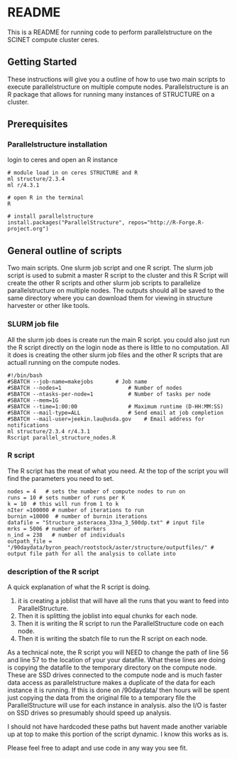 # README

This is a README for running code to perform parallelstructure on the SCINET compute cluster ceres.

## Getting Started
These instructions will give you a outline of how to use two main scripts to execute parallelstructure on multiple compute nodes. Parallelstructure is an R package that allows for running many instances of STRUCTURE on a cluster.

## Prerequisites

### Parallelstructure installation
login to ceres and open an R instance

```
# module load in on ceres STRUCTURE and R
ml structure/2.3.4 
ml r/4.3.1

# open R in the terminal
R 

# install parallelstructure
install.packages("ParallelStructure", repos="http://R-Forge.R-project.org")
```

## General outline of scripts

Two main scripts. One slurm job script and one R script.
The slurm job script is used to submit a master R script to the cluster and this R Script will create the other R scripts and other slurm job scripts to parallelize parallelstructure on multiple nodes. The outputs should all be saved to the same directory where you can download them for viewing in structure harvester or other like tools.

### SLURM job file
All the slurm job does is create run the main R script. you could also just run the R script directly on the login node as there is little to no computation. All it does is creating the other slurm job files and the other R scripts that are actuall running on the compute nodes.

```
#!/bin/bash
#SBATCH --job-name=makejobs       # Job name
#SBATCH --nodes=1                     # Number of nodes
#SBATCH --ntasks-per-node=1           # Number of tasks per node
#SBATCH --mem=1G
#SBATCH --time=1:00:00                # Maximum runtime (D-HH:MM:SS)
#SBATCH --mail-type=ALL               # Send email at job completion
#SBATCH --mail-user=jeekin.lau@usda.gov    # Email address for notifications
ml structure/2.3.4 r/4.3.1
Rscript parallel_structure_nodes.R
```


### R script 
The R script has the meat of what you need. At the top of the script you will find the parameters you need to set.

```
nodes = 4   # sets the number of compute nodes to run on 
runs = 10 # sets number of runs per K
k = 10  # this will run from 1 to k 
nIter =100000 # number of iterations to run
burnin =10000  # number of burnin iterations
datafile = "Structure_asteracea_33na_3_500dp.txt" # input file
mrks = 5006 # number of markers
n_ind = 238   # number of individuals
outpath_file = "/90daydata/byron_peach/rootstock/aster/structure/outputfiles/" # output file path for all the analysis to collate into
```

### description of the R script
A quick explanation of what the R script is doing.

1. it is creating a joblist that will have all the runs that you want to feed into ParallelStructure.
2. Then it is splitting the joblist into equal chunks for each node.
3. Then it is writing the R script to run the ParallelStructure code on each node.
4. Then it is writing the sbatch file to run the R script on each node. 


As a technical note, the R script you will NEED to change the path of line 56 and line 57 to the location of your your datafile.
What these lines are doing is copying the datafile to the temporary directory on the compute node. These are SSD drives connected to the compute node and is much faster data access as parallelstructure makes a duplicate of the data for each instance it is running. If this is done on /90daydata/ then hours will be spent just copying the data from the original file to a temporary file the ParallelStructure will use for each instance in analysis. also the I/O is faster on SSD drives so presumably should speed up analysis.

I should not have hardcoded these paths but havent made another variable up at top to make this portion of the script dynamic. I know this works as is.

Please feel free to adapt and use code in any way you see fit.
